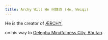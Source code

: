 ```yaml
---
title: Archy Will He 何魏奇 (He, Weiqi)
---
```


He is the creator of [ÆRCHY](https://archy.build),

on his way to [Gelephu Mindfulness City, Bhutan](https://gmc.bt/).
